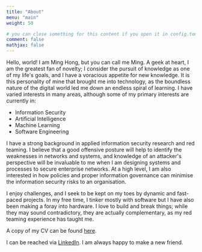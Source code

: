 ```yaml
---
title: "About"
menu: "main"
weight: 50

# you can close something for this content if you open it in config.toml.
comment: false
mathjax: false
---
```


Hello, world! I am Ming Hong, but you can call me Ming. A geek at heart, I am the greatest fan of novelty; I consider the pursuit of knowledge as one of my life's goals, and I have a voracious appetite for new knowledge. It is this personality of mine that brought me into technology, as the boundless nature of the digital world led me down an endless spiral of learning. I have varied interests in many areas, although some of my primary interests are currently in:

* Information Security
* Artificial Intelligence
* Machine Learning
* Software Engineering

I have a strong background in applied information security research and red teaming. I believe that a good offensive posture will help to identify the weaknesses in networks and systems, and knowledge of an attacker's perspective will be invaluable to me when I am designing systems and processes to secure enterprise networks. At a high level, I am also interested in how policies and proper information governance can minimise the information security risks to an organisation.

I enjoy challenges, and I seek to be kept on my toes by dynamic and fast-paced projects. In my free time, I tinker mostly with software but I have also been making a foray into hardware. I love to build and break things; while they may sound contradictory, they are actually complementary, as my red teaming experience has taught me.

A copy of my CV can be found [here](https://kwekmh.com/cv.pdf).

I can be reached via [LinkedIn](https://www.linkedin.com/in/kwekmh). I am always happy to make a new friend.
